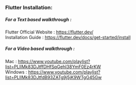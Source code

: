 ### Flutter Installation:

##### For a Text based walkthrough :

Flutter Official Website : https://flutter.dev/
<br>
Installation Guide : https://flutter.dev/docs/get-started/install
<br>

##### For a Video based walkthrough :
Mac : https://www.youtube.com/playlist?list=PLllMk83DJtffDHfSqGehI38YmF0Ez4rKW
<br>
Windows : https://www.youtube.com/playlist?list=PLllMk83DJtfdB93ZATg9j5jK9WTgG45Gw
<br>